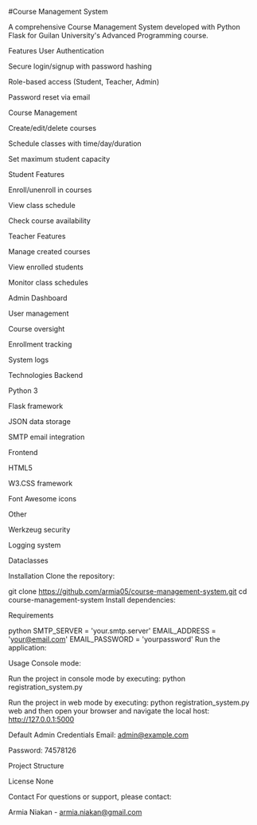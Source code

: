 #Course Management System

A comprehensive Course Management System developed with Python Flask for Guilan University's Advanced Programming course.

Features
User Authentication

Secure login/signup with password hashing

Role-based access (Student, Teacher, Admin)

Password reset via email

Course Management

Create/edit/delete courses

Schedule classes with time/day/duration

Set maximum student capacity

Student Features

Enroll/unenroll in courses

View class schedule

Check course availability

Teacher Features

Manage created courses

View enrolled students

Monitor class schedules

Admin Dashboard

User management

Course oversight

Enrollment tracking

System logs

Technologies
Backend

Python 3

Flask framework

JSON data storage

SMTP email integration

Frontend

HTML5

W3.CSS framework

Font Awesome icons

Other

Werkzeug security

Logging system

Dataclasses

Installation
Clone the repository:


git clone https://github.com/armia05/course-management-system.git
cd course-management-system
Install dependencies:

Requirements


python
SMTP_SERVER = 'your.smtp.server'
EMAIL_ADDRESS = 'your@email.com'
EMAIL_PASSWORD = 'yourpassword'
Run the application:

Usage
Console mode:

Run the project in console mode by executing: python registration_system.py

Run the project in web mode by executing: python registration_system.py web and then open your browser and navigate the local host: http://127.0.0.1:5000

Default Admin Credentials
Email: admin@example.com

Password: 74578126

Project Structure

License
None

Contact
For questions or support, please contact:

Armia Niakan - armia.niakan@gmail.com
